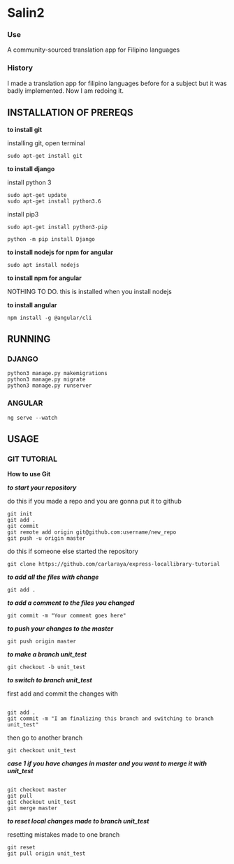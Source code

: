 # Salin2
### Use
A community-sourced translation app for Filipino languages
### History
I made a translation app for filipino languages before for a subject but it was badly implemented. Now I am redoing it.

## INSTALLATION OF PREREQS

**to install git**

installing git, open terminal

```
sudo apt-get install git
```


**to install django**

install python 3
```
sudo apt-get update
sudo apt-get install python3.6
```
install pip3
```
sudo apt-get install python3-pip
```


```
python -m pip install Django
```
**to install nodejs for npm for angular**

```
sudo apt install nodejs
```

**to install npm for angular**

NOTHING TO DO. this is installed when you install nodejs


**to install angular**
```
npm install -g @angular/cli
```

## RUNNING
### DJANGO
```
python3 manage.py makemigrations
python3 manage.py migrate
python3 manage.py runserver
```

### ANGULAR
```
ng serve --watch
```

## USAGE

### GIT TUTORIAL

**How to use Git**

***to start your repository***

do this if you made a repo and you are gonna put it to github
```
git init
git add .
git commit
git remote add origin git@github.com:username/new_repo
git push -u origin master
```

do this if someone else started the repository
```
git clone https://github.com/carlaraya/express-locallibrary-tutorial
```
***to add all the files with change***
```
git add .
```

***to add a comment to the files you changed***
```
git commit -m "Your comment goes here"
```

***to push your changes to the master***
```
git push origin master
```

***to make a branch unit_test***
```
git checkout -b unit_test
```

***to switch to branch unit_test***

first add and commit the changes with
```

git add .
git commit -m "I am finalizing this branch and switching to branch unit_test"
```

then go to another branch
```
git checkout unit_test
```

***case 1 if you have changes in master and you want to merge it with unit_test***

```

git checkout master
git pull
git checkout unit_test
git merge master
```


***to reset local changes made to branch unit_test***

resetting mistakes made to one branch

```
git reset
git pull origin unit_test
```
